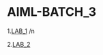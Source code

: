 # AIML-BATCH_3
1.[LAB_1](https://github.com/Saisuhaschandra/AIML-LAB/blob/main/LAB_part1.ipynb) /n

2.[LAB_2](https://github.com/Saisuhaschandra/AIML-LAB/blob/main/LAB_2.ipynb)
